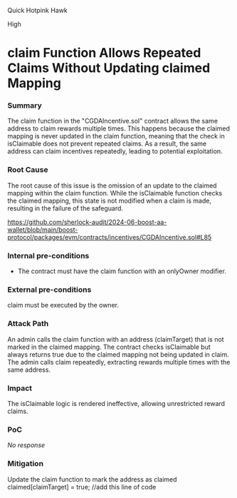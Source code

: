 Quick Hotpink Hawk

High

# claim Function Allows Repeated Claims Without Updating claimed Mapping

### Summary

The claim function in the "CGDAIncentive.sol" contract allows the same address to claim rewards multiple times. This happens because the claimed mapping is never updated in the claim function, meaning that the check in isClaimable does not prevent repeated claims. As a result, the same address can claim incentives repeatedly, leading to potential exploitation.

### Root Cause

The root cause of this issue is the omission of an update to the claimed mapping within the claim function. While the isClaimable function checks the claimed mapping, this state is not modified when a claim is made, resulting in the failure of the safeguard.

https://github.com/sherlock-audit/2024-06-boost-aa-wallet/blob/main/boost-protocol/packages/evm/contracts/incentives/CGDAIncentive.sol#L85

### Internal pre-conditions

- The contract must have the claim function with an onlyOwner modifier.


### External pre-conditions

claim must be executed by the owner.

### Attack Path

An admin calls the claim function with an address (claimTarget) that is not marked in the claimed mapping.
The contract checks isClaimable but always returns true due to the claimed mapping not being updated in claim.
The admin calls claim repeatedly, extracting rewards multiple times with the same address.

### Impact

The isClaimable logic is rendered ineffective, allowing unrestricted reward claims.

### PoC

_No response_

### Mitigation

Update the claim function to mark the address as claimed
claimed[claimTarget] = true; //add this line of code